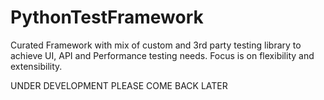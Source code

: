 # PythonTestFramework
Curated Framework with mix of custom and 3rd party testing library to achieve UI, API and Performance testing needs. Focus is on flexibility and extensibility.


UNDER DEVELOPMENT PLEASE COME BACK LATER

